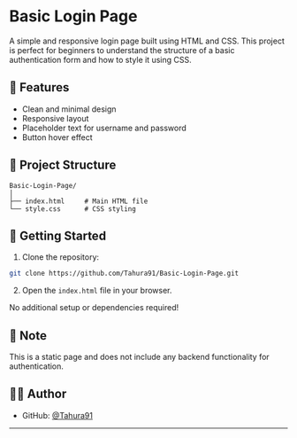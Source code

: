 
# Basic Login Page

A simple and responsive login page built using HTML and CSS. This project is perfect for beginners to understand the structure of a basic authentication form and how to style it using CSS.

## 🌟 Features

- Clean and minimal design  
- Responsive layout  
- Placeholder text for username and password  
- Button hover effect

## 📂 Project Structure

```
Basic-Login-Page/
│
├── index.html     # Main HTML file
└── style.css      # CSS styling
```

## 🚀 Getting Started

1. Clone the repository:

```bash
git clone https://github.com/Tahura91/Basic-Login-Page.git
```

2. Open the `index.html` file in your browser.

No additional setup or dependencies required!



## 📌 Note

This is a static page and does not include any backend functionality for authentication.

## 🧑‍💻 Author

- GitHub: [@Tahura91](https://github.com/Tahura91)

---

